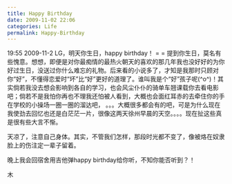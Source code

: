 ```yaml
---
title: Happy Birthday
date: 2009-11-02 22:06
categories: Life
permalink: Happy-Birthday
---
```


19:55 2009-11-2
LG，明天你生日，happy birthday！
= =
提到你生日，莫名有些愧意。想想，即便是对你最痴情的最热火朝天的喜欢的那几年我也没好好的为你好过生日，没送过你什么难忘的礼物。后来看的小说多了，才知是我那时只顾对你“好”，不懂得恋爱时“坏”比“好”更好的道理了。谁叫我是个“好”孩子呢(^o^)！其实倘若我没去想会影响到各自的学习，也会风尘仆仆的骑单车翘课载你去看电影吧；倘若不是我怕你再也不理我还怕被人看到，大概也会面红耳赤的去牵住你的手在学校的小操场一圈一圈的溜达吧， 。。。大概很多都会有的吧，可是为什么现在我使劲去回忆也还是白茫茫一片，很像这两天徐州早晨的天空。。。。现在扯这些真是很有些大言不惭。

天凉了，注意自己身体。其实，不管我们怎样，那段时光都不变了，像被烙在奴隶脸上的伤注定一辈子留着。

晚上我会回宿舍用吉他弹happy birthday给你听，不知你能否听到？！

木